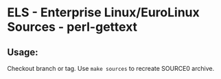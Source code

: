 # ELS - Enterprise Linux/EuroLinux Sources - perl-gettext
 
## Usage:
  Checkout branch or tag. Use `make sources` to recreate  SOURCE0 archive.

